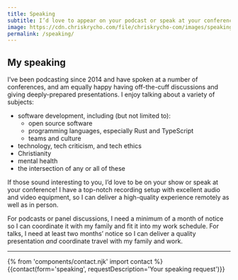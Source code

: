 ```yaml
---
title: Speaking
subtitle: I’d love to appear on your podcast or speak at your conference!
image: https://cdn.chriskrycho.com/file/chriskrycho-com/images/speaking.jpg
permalink: /speaking/
---
```


## My speaking

I’ve been podcasting since 2014 and have spoken at a number of conferences, and am equally happy having off-the-cuff discussions and giving deeply-prepared presentations. I enjoy talking about a variety of subjects:

- software development, including (but not limited to):
    - open source software
    - programming languages, especially Rust and TypeScript
    - teams and culture
- technology, tech criticism, and tech ethics
- Christianity
- mental health
- the intersection of any or all of these

If those sound interesting to you, I’d love to be on your show or speak at your conference! I have a top-notch recording setup with excellent audio and video equipment, so I can deliver a high-quality experience remotely as well as in person.

For podcasts or panel discussions, I need a minimum of a month of notice so I can coordinate it with my family and fit it into my work schedule. For talks, I need at least two months’ notice so I can deliver a quality presentation *and* coordinate travel with my family and work.

---

{% from 'components/contact.njk' import contact %}
{{contact(form='speaking', requestDescription='Your speaking request')}}

